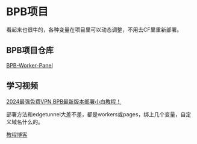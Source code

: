 # BPB项目

看起来也很牛的，各种变量在项目里可以动态调整，不用去CF里重新部署。

## BPB项目仓库
[BPB-Worker-Panel](https://github.com/bia-pain-bache/BPB-Worker-Panel)

## 学习视频

[2024最强免费VPN BPB最新版本部署小白教程！](https://www.youtube.com/watch?v=W--REj3J8yc)

部署方法和edgetunnel大差不差，都是workers或pages，绑上几个变量，自定义域名什么的。

[教程博客](https://kjgx668.blogspot.com/2024/12/youtube4k-free-vpn-bpb2.7-Cloudflare-vless-trojan-v2rayN-sing-box-Clash%20Verge-nekoray-Shadowrocket.html)